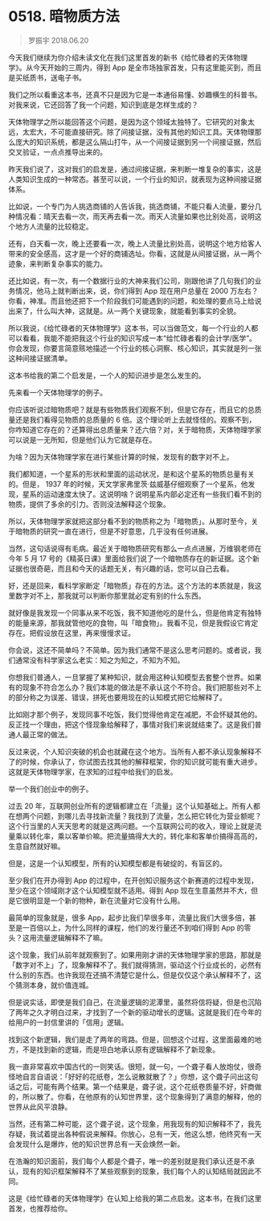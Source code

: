 # 0518. 暗物质方法

> 罗振宇 2018.06.20

今天我们继续为你介绍未读文化在我们这里首发的新书《给忙碌者的天体物理学》。从今天开始的三周内，得到 App 是全市场独家首发，只有这里能买到，而且是买纸质书，送电子书。

我们之所以看重这本书，还真不只是因为它是一本通俗易懂、妙趣横生的科普书。对我来说，它还回答了我一个问题，知识到底是怎样生成的？

天体物理学之所以能回答这个问题，是因为这个领域太独特了。它研究的对象太远，太宏大，不可能直接研究。除了间接证据，没有其他的知识工具。天体物理那么庞大的知识系统，都是这么隔山打牛，从一个间接证据到另一个间接证据，然后交叉验证，一点点推导出来的。

昨天我们说了，这对我们的启发是，通过间接证据，来判断一堆复杂的事实，这是人类知识生成的一种常态。甚至可以说，一个行业的知识，就表现为这种间接证据体系。

比如说，一个专门为人挑选商铺的人告诉我，挑选商铺，不能只看人流量，要分几种情况看：晴天去看一次，雨天再去看一次。雨天人流量如果也比别处高，说明这个地方人流量的比较稳定。

还有，白天看一次，晚上还要看一次，晚上人流量比别处高，说明这个地方给客人带来的安全感高，这才是一个好的商铺选址。你看，这就是从间接证据，从一两个迹象，来判断复杂事实的能力。

还比如说，有一次，有一个数据行业的大神来我们公司，刚跟他讲了几句我们的业务情况，他马上就判断出来，说，你们得到 App 现在用户总量在 2000 万左右？你看，神准。而且他还把下一个阶段我们可能遇到的问题，和处理的要点马上给说出来了，什么叫大神，这就是。从一两个关键现象，就能看到事实的全貌。

所以我说，《给忙碌者的天体物理学》这本书，可以当做范文，每一个行业的人都可以看看，我能不能把我这个行业的知识写成一本“给忙碌者看的会计学/医学”。你会发现，你要言简意赅地描述一个行业的核心洞察、核心知识，其实就是列一张这种间接证据清单。

这本书给我的第二个启发是，一个人的知识进步是怎么发生的。

先来看一个天体物理学的例子。

你应该听说过暗物质吧？就是有些物质我们观察不到，但是它存在，而且它的总质量还是我们看得见物质的总质量的 6 倍。这个理论听上去就怪怪的。观察不到，你咋知道它存在的？还算得出总质量来？还六倍？对，关于暗物质，天体物理学家可以说是一无所知，但是他们认为它就是存在。

为啥？因为天体物理学家在进行某些计算的时候，发现有的数字对不上。

我们都知道，一个星系的形状和里面的运动状况，是和这个星系的物质总量有关的。但是， 1937 年的时候，天文学家弗里茨·兹威基仔细观察了一个星系，他发现，星系的运动速度太快了。这说明啥？说明星系内部必定还有一些我们看不到的物质，提供了多余的引力。否则没法解释这个现象。

所以，天体物理学家就把这部分看不到的物质称之为「暗物质」。从那时至今，关于暗物质的研究一直在进行，但是不好意思，几乎没有任何进展。

当然，这句话说得有毛病。最近关于暗物质研究有那么一点点进展，万维钢老师在今年 5 月 17 号的《精英日课》里面给我们说了一个暗物质存在的新证据。这个新证据也很奇葩，而且和今天的话题无关，有兴趣的话，您可以自己去看。

好，还是回来，看科学家断定「暗物质」存在的方法。这个方法的本质就是，我这里数字对不上，那我就可以判断你那里就必定有别的什么东西。

就好像是我发现一个同事从来不吃饭，我不知道他吃的是什么，但是他肯定有独特的能量来源，那我就管他吃的食物，叫「暗食物」。我看不见，但是我假设它肯定存在。把假设放在这里，再来慢慢求证。

你会说，这还不简单吗？不简单。因为我们通常不是这么思考问题的。或者说，我们通常没有科学家这么老实：知之为知之，不知为不知。

你想我们普通人，一旦掌握了某种知识，就会用这种认知模型去套整个世界。如果有的现象不符合怎么办？我们本能的做法是不承认这个不符合。我们把那些对不上的部分称之为误差、错误，拼死也要用现在的认知模式把它给解释了。

比如刚才那个例子，发现同事不吃饭，我们觉得他肯定在减肥，不会怀疑其他的。反正找一个理由，把这个怪现象给解释了，事情对我们来说就结束了。这是我们普通人最正常的做法。

反过来说，个人知识突破的机会也就藏在这个地方。当所有人都不承认现象解释不了的时候，你承认了，你试图去找其他的解释框架，你的知识就可能有重大进步。这就是天体物理学家，在求知的过程中给我们的启发。

举一个我们创业中的例子。

过去 20 年，互联网创业所有的逻辑都建立在「流量」这个认知基础上。所有人都在想两个问题，到哪儿去寻找新流量？我找到了流量，怎么把它转化为营业额呢？这个行当里的人天天思考的就是这两问题。一个互联网公司的收入，理论上就是流量乘以转化率，乘以客单价嘛。把流量搞得大大的，转化率和客单价搞得高高的，生意自然就好嘛。

但是，这是一个认知模型，所有的认知模型都是有破绽的，有盲区的。

至少我们在开办得到 App 的过程中，在开创知识服务这个新赛道的过程中发现，至少在这个领域刚才这个认知模型就不适用。得到 App 现在生意虽然并不大，但是它很明显是一个新的物种，新在流量对它没有什么用。

最简单的现象就是，很多 App，起步比我们早很多年，流量比我们大很多倍，甚至是一百倍以上，为什么同样的课程，他们的发行量还不到咱们得到 App 的零头？这用流量逻辑解释不了嘛。

这个现象，我们从前年就观察到了。如果用刚才讲的天体物理学家的思路，那就是「数字对不上」了，现象解释不了。我们就得猜测，驱动这个行业成长的，必然有什么别的东西。也许我现在还搞不清楚它是什么，但是仅仅这个承认解释不了，这个猜测本身，就价值连城。

但是说实话，即使是我们自己，在流量逻辑的泥潭里，虽然将信将疑，但是也沉陷了两年之久才明白过来，才找到了一个新的驱动增长的逻辑。这就是我们在今年的给用户的一封信里讲的「信用」逻辑。

找到这个新逻辑，我们是走了两年的弯路。但是，回想这个过程，这里面最难的地方，不是找到新的逻辑，而是坦白地承认原有逻辑解释不了新现象。

我一直非常喜欢中国古代的一则笑话。很短，就一句，一个聋子看人放炮仗，很奇怪地自言自语说：「好好的花纸卷，怎么说散就散了？」你想，这个聋子问出这句话之后，可能有两个结果。第一个结果是，聋子说，这个花纸卷质量不好，奸商做的，所以散了。你看，在他原有的认知世界里，这个现象得到了满意的解释，他的世界从此风平浪静。

当然，还有第二种可能，这个聋子说，这个现象，用我现有的知识解释不了，我先存疑，我试着提出各种假说来解释。你放心，总有一天，他这么想，他终究有一天会发现什么是爆炸，他的知识世界总有一天会焕然一新。

在浩瀚的知识面前，我们每个人都是个聋子，唯一的差别就是我们承认还是不承认，现有的知识框架解释不了某些观察到的现象，我们每个人的认知结局就因此不同。

这是《给忙碌者的天体物理学》在认知上给我的第二点启发。这本书，在我们这里首发，也推荐给你。
